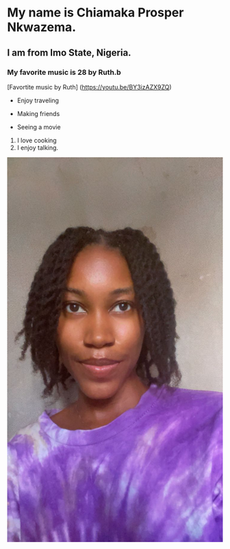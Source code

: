 # My name is Chiamaka Prosper Nkwazema.
## I am from Imo State, Nigeria.
### My favorite music is 28 by Ruth.b
[Favortite music by Ruth] (https://youtu.be/BY3izAZX9ZQ)
  - Enjoy traveling 

  - Making friends

  - Seeing a movie

1. I love cooking
2. I enjoy talking.


![My Self](myself.jpg)